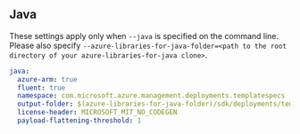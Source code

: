 ## Java

These settings apply only when `--java` is specified on the command line.
Please also specify `--azure-libraries-for-java-folder=<path to the root directory of your azure-libraries-for-java clone>`.

``` yaml $(java)
java:
  azure-arm: true
  fluent: true
  namespace: com.microsoft.azure.management.deployments.templatespecs
  output-folder: $(azure-libraries-for-java-folder)/sdk/deployments/templatespecs
  license-header: MICROSOFT_MIT_NO_CODEGEN
  payload-flattening-threshold: 1
```
